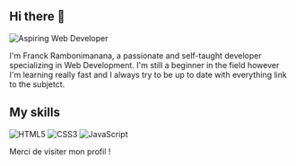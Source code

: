 ## Hi there 👋

![Aspiring Web Developer](https://collection.cloudinary.com/diclj93tn/6cd3461b54bb5a46ad651c165035553f)


I'm Franck Rambonimanana, a passionate  and self-taught developer specializing in Web Development. I'm still a beginner in the field however I'm learning really fast and I always try to be up to date with everything link to the subjetct.

## My skills
![HTML5](https://img.shields.io/badge/HTML5-E34F26?style=for-the-badge&logo=html5&logoColor=white)
![CSS3](https://img.shields.io/badge/CSS3-1572B6?style=for-the-badge&logo=css3&logoColor=white)
![JavaScript](https://img.shields.io/badge/JavaScript-F7DF1E?style=for-the-badge&logo=javascript&logoColor=black)

Merci de visiter mon profil !


